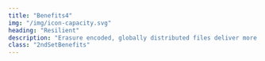 ```yaml
---
title: "Benefits4"
img: "/img/icon-capacity.svg"
heading: "Resilient"
description: "Erasure encoded, globally distributed files deliver more reliability than centralized storage."
class: "2ndSetBenefits"
---
```


